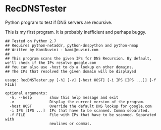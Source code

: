 RecDNSTester
============

Python program to test if DNS servers are recursive.

This is my first program. It is probably inefficient and perhaps buggy.

```
## Tested on Python 2.7
## Requires python-netaddr, python-dnspython and python-nmap
## Written by KamiNuvini - kami@nuvini.com
## 
## This program scans the given IPs for DNS Recursion. By default, we'll check if the IPs resolve google.com
## You can also use -host to do a lookup on other domains.
## The IPs that resolved the given domain will be displayed
```


```
usage: RecDNSTester.py [-h] [-v] [-host HOST] [-i IPS [IPS ...]] [-f FILE]

optional arguments:
  -h, --help        show this help message and exit
  -v                Display the current version of the program.
  -host HOST        Override the default DNS lookup for google.com
  -i IPS [IPS ...]  IPs that have to be scanned. Comma separated.
  -f FILE           File with IPs that have to be scanned. Separated with
                    newlines or commas.
```
